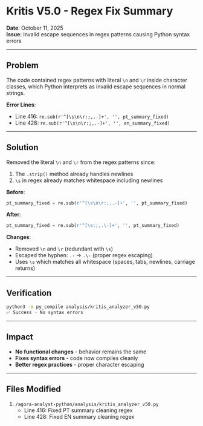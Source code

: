 # Kritis V5.0 - Regex Fix Summary

**Date**: October 11, 2025  
**Issue**: Invalid escape sequences in regex patterns causing Python syntax errors

---

## Problem

The code contained regex patterns with literal `\n` and `\r` inside character classes, which Python interprets as invalid escape sequences in normal strings.

**Error Lines**:
- Line 416: `re.sub(r'^[\s\n\r:;,.-]+', '', pt_summary_fixed)`
- Line 428: `re.sub(r'^[\s\n\r:;,.-]+', '', en_summary_fixed)`

---

## Solution

Removed the literal `\n` and `\r` from the regex patterns since:
1. The `.strip()` method already handles newlines
2. `\s` in regex already matches whitespace including newlines

**Before**:
```python
pt_summary_fixed = re.sub(r'^[\s\n\r:;,.-]+', '', pt_summary_fixed)
```

**After**:
```python
pt_summary_fixed = re.sub(r'^[\s:;,.\-]+', '', pt_summary_fixed)
```

**Changes**:
- Removed `\n` and `\r` (redundant with `\s`)
- Escaped the hyphen: `.-` → `.\-` (proper regex escaping)
- Uses `\s` which matches all whitespace (spaces, tabs, newlines, carriage returns)

---

## Verification

```bash
python3 -m py_compile analysis/kritis_analyzer_v50.py
✅ Success - No syntax errors
```

---

## Impact

- **No functional changes** - behavior remains the same
- **Fixes syntax errors** - code now compiles cleanly
- **Better regex practices** - proper character escaping

---

## Files Modified

1. `/agora-analyst-python/analysis/kritis_analyzer_v50.py`
   - Line 416: Fixed PT summary cleaning regex
   - Line 428: Fixed EN summary cleaning regex
